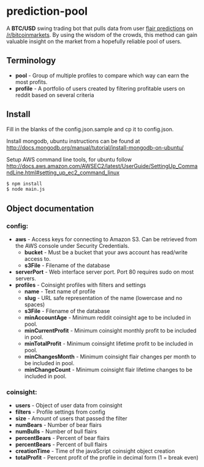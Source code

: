 # prediction-pool
A **BTC/USD** swing trading bot that pulls data from user [flair predictions](http://coinsight.org/#reddit) on [/r/bitcoinmarkets](http://reddit.com/r/bitcoinmarkets). By using the wisdom of the crowds, this method can gain valuable insight on the market from a hopefully reliable pool of users.

## Terminology

- **pool** - Group of multiple profiles to compare which way can earn the most profits.
- **profile** - A portfolio of users created by filtering profitable users on reddit based on several criteria

## Install

Fill in the blanks of the config.json.sample and cp it to config.json.

Install mongodb, ubuntu instructions can be found at http://docs.mongodb.org/manual/tutorial/install-mongodb-on-ubuntu/

Setup AWS command line tools, for ubuntu follow http://docs.aws.amazon.com/AWSEC2/latest/UserGuide/SettingUp_CommandLine.html#setting_up_ec2_command_linux

```bash
$ npm install
$ node main.js
```


## Object documentation

### config:

- **aws** - Access keys for connecting to Amazon S3. Can be retrieved from the AWS console under Security Credentials.
	- **bucket** - Must be a bucket that your aws account has read/write access to.
	- **s3File** - Filename of the database
- **serverPort** - Web interface server port. Port 80 requires sudo on most servers.
- **profiles** - Coinsight profiles with filters and settings
	- **name** - Text name of profile
	- **slug** - URL safe representation of the name (lowercase and no spaces)
	- **s3File** - Filename of the database
	- **minAccountAge** - Minimum reddit coinsight age to be included in pool.
	- **minCurrentProfit** - Minimum coinsight monthly profit to be included in pool.
	- **minTotalProfit** - Minimum coinsight lifetime profit to be included in pool.
	- **minChangesMonth** - Minimum coinsight flair changes per month to be included in pool.
	- **minChangeCount** - Minimum coinsight flair lifetime changes to be included in pool.

### coinsight:

- **users** - Object of user data from coinsight
- **filters** - Profile settings from config
- **size** - Amount of users that passed the filter
- **numBears** - Number of bear flairs
- **numBulls** - Number of bull flairs
- **percentBears** - Percent of bear flairs
- **percentBears** - Percent of bull flairs
- **creationTime** - Time of the javaScript coinsight object creation
- **totalProfit** - Percent profit of the profile in decimal form (1 = break even)